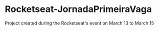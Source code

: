 # Rocketseat-JornadaPrimeiraVaga
Project created during the Rocketseat's event on March 13 to March 15
